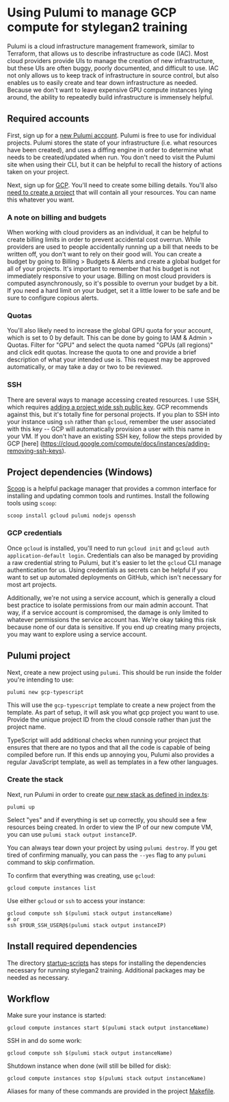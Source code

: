 # Using Pulumi to manage GCP compute  for stylegan2 training

Pulumi is a cloud infrastructure management framework, similar to Terraform, that allows us to describe infrastructure
as code (IAC). Most cloud providers provide UIs to manage the creation of new infrastructure, but these UIs are often buggy,
poorly documented, and difficult to use. IAC not only allows us to keep track of infrastructure in source control, but
also enables us to easily create and tear down infrastructure as needed. Because we don't want to leave expensive GPU
compute instances lying around, the ability to repeatedly build infrastructure is immensely helpful.

## Required accounts

First, sign up for a [new Pulumi account](https://app.pulumi.com). Pulumi is free to use for individual projects.
Pulumi stores the state of your infrastructure (i.e. what resources have been created), and uses a diffing engine
in order to determine what needs to be created/updated when run. You don't need to visit the Pulumi site when using
their CLI, but it can be helpful to recall the history of actions taken on  your project.

Next, sign up for [GCP](https://console.cloud.google.com/). You'll need to create some billing details. You'll also
[need to create a project](https://cloud.google.com/resource-manager/docs/creating-managing-projects) 
that will contain all your resources. You can name this whatever you want.

### A note on billing and budgets

When working with cloud providers as an individual, it can be helpful to create billing limits in order to prevent
accidental cost overrun. While providers are used to people accidentally running up a bill that needs to be written off,
you don't want to rely on their good will. You can create a budget by going to Billing > Budgets & Alerts and create
a global budget for all of your projects. It's important to remember that his budget is not immediately responsive to
your usage. Billing on most cloud providers is computed asynchronously, so it's possible to overrun your budget by a 
bit. If you need a hard limit on your budget, set it a little lower to be safe and be sure to configure copious alerts.

### Quotas

You'll also likely need to increase the global GPU quota for your account, which is set to 0 by default. This can be
done by going to IAM & Admin > Quotas. Filter for "GPU" and select the quota named "GPUs (all regions)" and click edit
quotas. Increase the quota to one and provide a brief description of what your intended use is.
This request may be approved automatically, or may take a day or two to be reviewed.


### SSH

There are several ways to manage accessing created resources. I use SSH, which requires [adding a project wide ssh
public key](https://console.cloud.google.com/compute/metadata/sshKeys?project=stylegan2-318014&folder&organizationId). 
GCP recommends against this, but it's totally fine for personal projects. If you plan to SSH into your instance using
`ssh` rather than `gcloud`, remember the user associated with this key -- GCP will automatically provision a user with
this name in your VM. If you don't have an existing SSH key, follow the steps provided by GCP [here]
(https://cloud.google.com/compute/docs/instances/adding-removing-ssh-keys).

## Project dependencies (Windows)

[Scoop](https://scoop.sh/) is a helpful package manager that provides a common interface for installing
and updating common tools and runtimes. Install the following tools using `scoop`:

```shell
scoop install gcloud pulumi nodejs openssh
```

### GCP credentials

Once `gcloud` is installed, you'll need to run `gcloud init` and `gcloud auth application-default login`. Credentials
can also be managed by providing a raw credential string to Pulumi, but it's easier to let the `gcloud` CLI manage 
authentication  for us. Using credentials as secrets can be helpful if you want to set up automated deployments on GitHub,
which isn't necessary for most art projects. 

Additionally, we're not using a service account, which is generally a
cloud best practice to isolate permissions from our main admin account. That way, if a service account is compromised,
the damage is only limited to whatever permissions the service account has. We're okay taking this risk
because none of our data is sensitive. If you end up creating many projects,
you may want to explore using a service account.

## Pulumi project

Next, create a new project using `pulumi`. This should be run inside the folder you're intending to use:

```shell
pulumi new gcp-typescript
```

This will use the `gcp-typescript` template to create a new project from the template. As part of setup, it will
ask you what gcp project you want to use. Provide the unique project ID from the cloud console rather than just the
project name.

TypeScript will add additional checks when running your project that ensures that there are no typos
and that all the code is capable of being compiled before run. If this ends up annoying you, Pulumi
also provides a regular JavaScript template, as well as templates in a few other languages.

### Create the stack

Next, run Pulumi in order to create [our new stack as defined in index.ts](./index.ts):

```shell
pulumi up
```

Select "yes" and if everything is set up correctly, you should see a few resources being created. In order to view
the IP of our new compute VM, you can use `pulumi stack output instanceIP`.

You can always tear down your project by using `pulumi destroy`. If you get tired of confirming manually, you can pass
the `--yes` flag to any `pulumi` command to skip confirmation.

To confirm that everything was creating, use `gcloud`:

```shell
gcloud compute instances list
```

Use either `gcloud` or `ssh` to access your instance:
```shell
gcloud compute ssh $(pulumi stack output instanceName) 
# or
ssh $YOUR_SSH_USER@$(pulumi stack output instanceIP)
```

## Install required dependencies

The directory [startup-scripts](./setup-scripts) has steps for installing the dependencies necessary for running
stylegan2 training. Additional packages may be needed as necessary.

## Workflow

Make sure your instance is started:
```shell
gcloud compute instances start $(pulumi stack output instanceName) 
```

SSH in and do some work:
```shell
gcloud compute ssh $(pulumi stack output instanceName) 
```

Shutdown instance when done (will still be billed for disk):
```shell
gcloud compute instances stop $(pulumi stack output instanceName) 
```

Aliases for many of these commands are provided in the project [Makefile](./Makefile).


